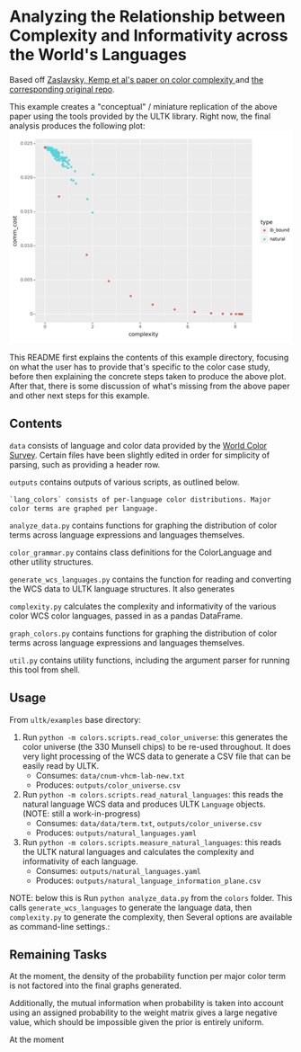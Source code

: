 # Analyzing the Relationship between Complexity and Informativity across the World's Languages

Based off [Zaslavsky, Kemp et al's paper on color complexity ](https://www.pnas.org/doi/full/10.1073/pnas.1800521115) and [the corresponding original repo](https://github.com/nogazs/ib-color-naming).

This example creates a "conceptual" / miniature replication of the above paper using the tools provided by the ULTK library.  Right now, the final analysis produces the following plot:
![a plot showing communicative cost and complexity of natural, explored, and dominant languages](https://github.com/CLMBRs/altk/blob/main/src/examples/colors/outputs/plot.png?raw=true)

This README first explains the contents of this example directory, focusing on what the user has to provide that's specific to the color case study, before then explaining the concrete steps taken to produce the above plot.  After that, there is some discussion of what's missing from the above paper and other next steps for this example.

## Contents
`data` consists of language and color data provided by the [World Color Survey](https://linguistics.berkeley.edu/wcs/data.html). Certain files have been slightly edited in order for simplicity of parsing, such as providing a header row.

`outputs` contains outputs of various scripts, as outlined below. 


    `lang_colors` consists of per-language color distributions. Major color terms are graphed per language.

`analyze_data.py` contains functions for graphing the distribution of color terms across language expressions and languages themselves.

`color_grammar.py` contains class definitions for the ColorLanguage and other utility structures.

`generate_wcs_languages.py` contains the function for reading and converting the WCS data to ULTK language structures. It also generates 

`complexity.py` calculates the complexity and informativity of the various color WCS color languages, passed in as a pandas DataFrame.

`graph_colors.py`  contains functions for graphing the distribution of color terms across language expressions and languages themselves.

`util.py` contains utility functions, including the argument parser for running this tool from shell. 

## Usage

From `ultk/examples` base directory:
1. Run `python -m colors.scripts.read_color_universe`: this generates the color universe (the 330 Munsell chips) to be re-used throughout.  It does very light processing of the WCS data to generate a CSV file that can be easily read by ULTK.
    - Consumes: `data/cnum-vhcm-lab-new.txt`
    - Produces: `outputs/color_universe.csv`
2. Run `python -m colors.scripts.read_natural_languages`: this reads the natural language WCS data and produces ULTK `Language` objects.  (NOTE: still a work-in-progress)
    - Consumes: `data/data/term.txt`, `outputs/color_universe.csv`
    - Produces: `outputs/natural_languages.yaml`
3. Run `python -m colors.scripts.measure_natural_languages`: this reads the ULTK natural languages and calculates the complexity and informativity of each language.
    - Consumes: `outputs/natural_languages.yaml`
    - Produces: `outputs/natural_language_information_plane.csv`


NOTE: below this is 
Run `python analyze_data.py` from the `colors` folder. This calls `generate_wcs_languages` to generate the language data, then `complexity.py` to generate the complexity, then  Several options are available as command-line settings.:


## Remaining Tasks

At the moment, the density of the probability function per major color term is not factored into the final graphs generated. 

Additionally, the mutual information when probability is taken into account using an assigned probability to the weight matrix gives a large negative value, which should be impossible given the prior is entirely uniform. 

At the moment 


